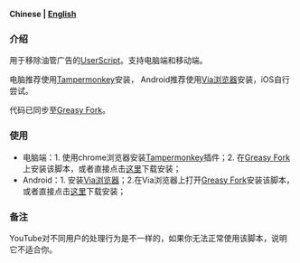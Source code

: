**Chinese | [English](/README-en.md)**

### 介绍

用于移除油管广告的[UserScript](https://raw.githubusercontent.com/iamfugui/youtube-adb/main/index.user.js)。支持电脑端和移动端。

电脑推荐使用[Tampermonkey](https://www.tampermonkey.net/)安装，
Android推荐使用[Via浏览器](https://viayoo.com/)安装，iOS自行尝试。

代码已同步至[Greasy Fork](https://greasyfork.org/scripts/459541-youtube-adb)。

### 使用
- 电脑端：1. 使用chrome浏览器安装[Tampermonkey](https://www.tampermonkey.net/)插件；2. 在[Greasy Fork](https://greasyfork.org/scripts/459541-youtube-adb)上安装该脚本，或者直接点击[这里](https://raw.githubusercontent.com/iamfugui/youtube-adb/main/index.user.js)下载安装；
- Android：1. 安装[Via浏览器](https://viayoo.com/)；2.在Via浏览器上打开[Greasy Fork](https://greasyfork.org/scripts/459541-youtube-adb)安装该脚本，或者直接点击[这里](https://raw.githubusercontent.com/iamfugui/youtube-adb/main/index.user.js)下载安装；

### 备注
YouTube对不同用户的处理行为是不一样的，如果你无法正常使用该脚本，说明它不适合你。
